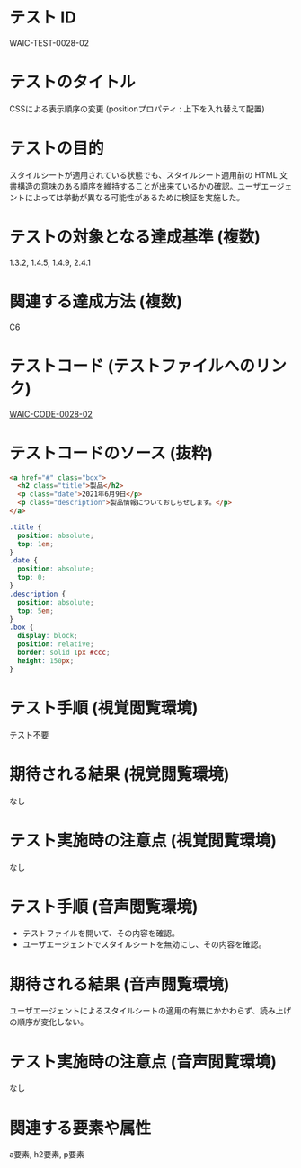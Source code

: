 # テスト ID

WAIC-TEST-0028-02

# テストのタイトル

CSSによる表示順序の変更 (positionプロパティ : 上下を入れ替えて配置)

# テストの目的

スタイルシートが適用されている状態でも、スタイルシート適用前の HTML 文書構造の意味のある順序を維持することが出来ているかの確認。ユーザエージェントによっては挙動が異なる可能性があるために検証を実施した。

# テストの対象となる達成基準 (複数)

1.3.2, 1.4.5, 1.4.9, 2.4.1

# 関連する達成方法 (複数)

C6

# テストコード (テストファイルへのリンク)

[WAIC-CODE-0028-02](https://waic.github.io/as_test/WAIC-CODE/WAIC-CODE-0028-02.html)

# テストコードのソース (抜粋)

```html
<a href="#" class="box">
  <h2 class="title">製品</h2>
  <p class="date">2021年6月9日</p>
  <p class="description">製品情報についておしらせします。</p>
</a>
```

```css
.title {
  position: absolute;
  top: 1em;
}
.date {
  position: absolute;
  top: 0;
}
.description {
  position: absolute;
  top: 5em;
}
.box {
  display: block;
  position: relative;
  border: solid 1px #ccc;
  height: 150px;
}
```

# テスト手順 (視覚閲覧環境)

テスト不要

# 期待される結果 (視覚閲覧環境)

なし

# テスト実施時の注意点 (視覚閲覧環境)

なし

# テスト手順 (音声閲覧環境)

- テストファイルを開いて、その内容を確認。
- ユーザエージェントでスタイルシートを無効にし、その内容を確認。

# 期待される結果 (音声閲覧環境)

ユーザエージェントによるスタイルシートの適用の有無にかかわらず、読み上げの順序が変化しない。

# テスト実施時の注意点 (音声閲覧環境)

なし

# 関連する要素や属性

a要素, h2要素, p要素

